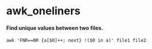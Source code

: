 # awk_oneliners

#### Find unique values between two files.

`awk 'FNR==NR {a[$0]++; next} !($0 in a)' file1 file2`
